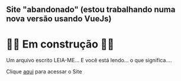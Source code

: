 ## Site "abandonado" (estou trabalhando numa nova versão usando VueJs)

<h1>👷🚧 Em construção 🚧👷</h1>

Um arquivo escrito LEIA-ME... E você está lendo... o que significa....

Clique <a href="https://Yukari-san.github.io">aqui</a> para acessar o Site
